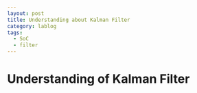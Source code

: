 ```yaml
---
layout: post
title: Understanding about Kalman Filter
category: lablog
tags:
  - SoC
  - filter
---
```

# Understanding of Kalman Filter

